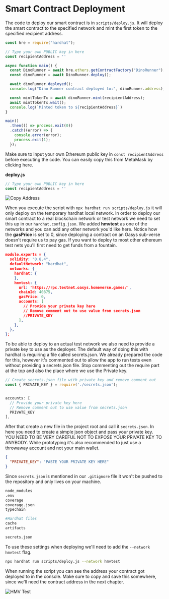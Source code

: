 ---
---

# Smart Contract Deployment

The code to deploy our smart contract is in `scripts/deploy.js`.
It will deploy the smart contract to the specified network and mint the first token to the specified recipient address.

``` javascript
const hre = require("hardhat");

// Type your own PUBLIC key in here
const recipientAddress = ''

async function main() {
  const DinoRunner = await hre.ethers.getContractFactory("DinoRunner");
  const dinoRunner = await DinoRunner.deploy();

  await dinoRunner.deployed();
  console.log("Dino Runner contract deployed to:", dinoRunner.address);

  const mintTokenTx = await dinoRunner.mint(recipientAddress);
  await mintTokenTx.wait();
  console.log(`Minted token to ${recipientAddress}`)
}

main()
  .then(() => process.exit(0))
  .catch((error) => {
    console.error(error);
    process.exit(1);
  });
```

Make sure to input your own Ethereum public key in `const recipientAddress` before executing the code.
You can easily copy this from MetaMask by clicking here.

**deploy.js**

``` javascript
// Type your own PUBLIC key in here
const recipientAddress = ''
```

![Copy Address](/img/docs/techdocs/sample-game/game-copy-address.png)

When you execute the script with `npx hardhat run scripts/deploy.js` it will only deploy on the temporary hardhat local network.
In order to deploy our smart contract to a real blockchain network or test network we need to set this up in our `hardhat.config.json`.
We added **hmvtest** as one of the networks and you can add any other network you'd like here.
Notice how the **gasPrice** is set to 0, since deploying a contract on an Oasys sub-verse doesn't require us to pay gas. If you want to deploy to most other ethereum test nets you'll first need to get funds from a fountain.

``` json
module.exports = {
  solidity: "0.8.4",
  defaultNetwork: "hardhat",
  networks: {
    hardhat: {
    },
    hmvtest: {
      url: 'https://rpc.testnet.oasys.homeverse.games/',
      chainId: 40875,
      gasPrice: 0,
      accounts: [
        // Provide your private key here
        // Remove comment out to use value from secrets.json
        //PRIVATE_KEY
      ],
    },
  },
};
```

To be able to deploy to an actual test network we also need to provide a private key to use as the deployer.
The default way of doing this with hardhat is requiring a file called secrets.json.
We already prepared the code for this, however it's commented out to allow the app to run tests even without providing a secrets.json file.
Stop commenting out the require part at the top and also the place where we use the Private key.

``` javaScript
// Create secrets.json file with private key and remove comment out
const { PRIVATE_KEY } = require('./secrets.json');


accounts: [
  // Provide your private key here
  // Remove comment out to use value from secrets.json
  PRIVATE_KEY
],
```

After that create a new file in the project root and call it `secrets.json`.
In here you need to create a simple json object and pass your private key.
YOU NEED TO BE VERY CAREFUL NOT TO EXPOSE YOUR PRIVATE KEY TO ANYBODY.
While prototyping it's also recommended to just use a throwaway account and not your main wallet.

```json
{
  "PRIVATE_KEY": "PASTE YOUR PRIVATE KEY HERE"
}
```

Since `secrets.json` is mentioned in our `.gitignore` file it won't be pushed to the repository and only lives on your machine.

```bash
node_modules
.env
coverage
coverage.json
typechain

#Hardhat files
cache
artifacts

secrets.json
```

To use these settings when deploying we'll need to add the `--network hmvtest` flag.

``` bash
npx hardhat run scripts/deploy.js --network hmvtest
```

When running the script you can see the address your contract got deployed to in the console.
Make sure to copy and save this somewhere, since we'll need the contract address in the next chapter.

![HMV Test](/img/docs/techdocs/sample-game/game-hmv-test.png)
